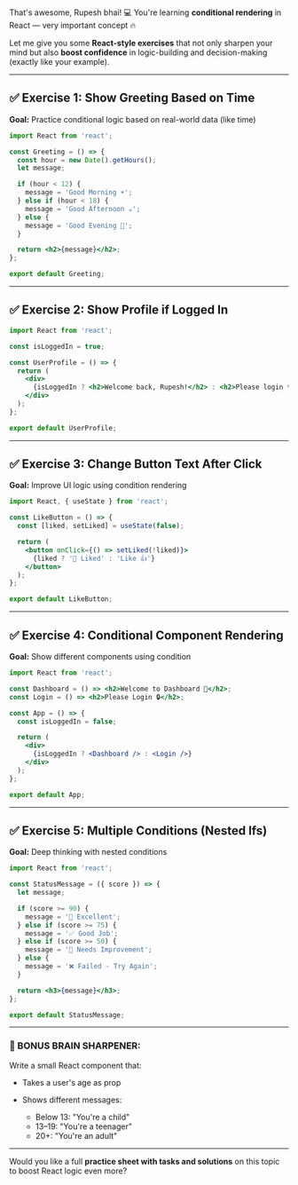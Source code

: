 That's awesome, Rupesh bhai! 💻 You're learning **conditional rendering** in React — very important concept 🔥

Let me give you some **React-style exercises** that not only sharpen your mind but also **boost confidence** in logic-building and decision-making (exactly like your example).

---

## ✅ Exercise 1: Show Greeting Based on Time

**Goal:** Practice conditional logic based on real-world data (like time)

```jsx
import React from 'react';

const Greeting = () => {
  const hour = new Date().getHours();
  let message;

  if (hour < 12) {
    message = 'Good Morning ☀️';
  } else if (hour < 18) {
    message = 'Good Afternoon ☕';
  } else {
    message = 'Good Evening 🌙';
  }

  return <h2>{message}</h2>;
};

export default Greeting;
```

---

## ✅ Exercise 2: Show Profile if Logged In

```jsx
import React from 'react';

const isLoggedIn = true;

const UserProfile = () => {
  return (
    <div>
      {isLoggedIn ? <h2>Welcome back, Rupesh!</h2> : <h2>Please login to continue.</h2>}
    </div>
  );
};

export default UserProfile;
```

---

## ✅ Exercise 3: Change Button Text After Click

**Goal:** Improve UI logic using condition rendering

```jsx
import React, { useState } from 'react';

const LikeButton = () => {
  const [liked, setLiked] = useState(false);

  return (
    <button onClick={() => setLiked(!liked)}>
      {liked ? '💖 Liked' : 'Like 👍'}
    </button>
  );
};

export default LikeButton;
```

---

## ✅ Exercise 4: Conditional Component Rendering

**Goal:** Show different components using condition

```jsx
import React from 'react';

const Dashboard = () => <h2>Welcome to Dashboard 🧠</h2>;
const Login = () => <h2>Please Login 🔒</h2>;

const App = () => {
  const isLoggedIn = false;

  return (
    <div>
      {isLoggedIn ? <Dashboard /> : <Login />}
    </div>
  );
};

export default App;
```

---

## ✅ Exercise 5: Multiple Conditions (Nested Ifs)

**Goal:** Deep thinking with nested conditions

```jsx
import React from 'react';

const StatusMessage = ({ score }) => {
  let message;

  if (score >= 90) {
    message = '🌟 Excellent';
  } else if (score >= 75) {
    message = '✅ Good Job';
  } else if (score >= 50) {
    message = '📝 Needs Improvement';
  } else {
    message = '❌ Failed - Try Again';
  }

  return <h3>{message}</h3>;
};

export default StatusMessage;
```

---

### 🧠 BONUS BRAIN SHARPENER:

Write a small React component that:

* Takes a user's age as prop
* Shows different messages:

  * Below 13: "You're a child"
  * 13–19: "You're a teenager"
  * 20+: "You're an adult"

---

Would you like a full **practice sheet with tasks and solutions** on this topic to boost React logic even more?
